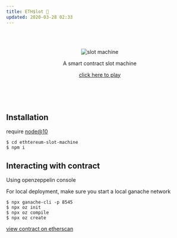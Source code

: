 ```yaml
---
title: ETH$lot 🎰
updated: 2020-03-28 02:33
---
```


<br/>
<br/>
<p align="center">
<img src="./ethslot/banner.gif" alt="slot machine"/>
<p align="center">A smart contract slot machine</p>
<p align="center"><a href="https://jameshih.com/ethslot">click here to play</a></p>
</p>
<br/>
<br/>
<br/>

## Installation

require [node@10](https://formulae.brew.sh/formula/node@10)

```
$ cd ethtereum-slot-machine
$ npm i
```

## Interacting with contract

Using openzeppelin console

For local deployment, make sure you start a local ganache network

```
$ npx ganache-cli -p 8545
$ npx oz init
$ npx oz compile
$ npx oz create
```

[view contract on etherscan](https://rinkeby.etherscan.io/address/0xe253bba5e2b71960b0b7328d04b8480b16a00706)
